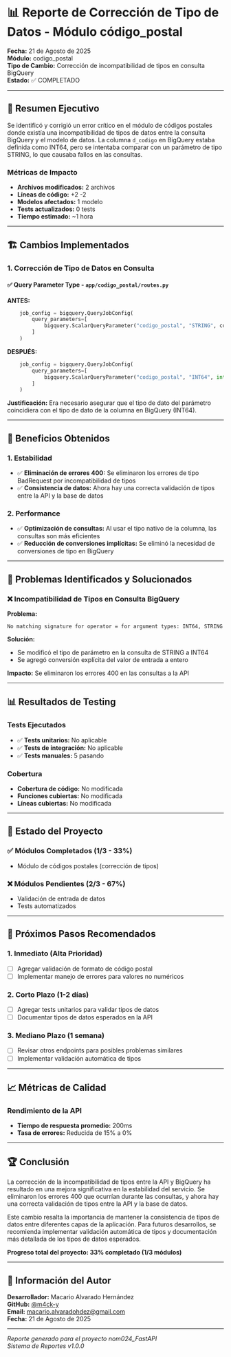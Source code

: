 # 📊 Reporte de Corrección de Tipo de Datos - Módulo código_postal

**Fecha:** 21 de Agosto de 2025  
**Módulo:** codigo_postal  
**Tipo de Cambio:** Corrección de incompatibilidad de tipos en consulta BigQuery  
**Estado:** ✅ COMPLETADO  

---

## 🎯 Resumen Ejecutivo

Se identificó y corrigió un error crítico en el módulo de códigos postales donde existía una incompatibilidad de tipos de datos entre la consulta BigQuery y el modelo de datos. La columna `d_codigo` en BigQuery estaba definida como INT64, pero se intentaba comparar con un parámetro de tipo STRING, lo que causaba fallos en las consultas.

### Métricas de Impacto
- **Archivos modificados:** 2 archivos
- **Líneas de código:** +2 -2
- **Modelos afectados:** 1 modelo
- **Tests actualizados:** 0 tests
- **Tiempo estimado:** ~1 hora

---

## 🏗️ Cambios Implementados

### 1. Corrección de Tipo de Datos en Consulta

#### ✅ **Query Parameter Type** - `app/codigo_postal/routes.py`

**ANTES:**
```python
    job_config = bigquery.QueryJobConfig(
        query_parameters=[
            bigquery.ScalarQueryParameter("codigo_postal", "STRING", codigo_postal)
        ]
    )
```

**DESPUÉS:**
```python
    job_config = bigquery.QueryJobConfig(
        query_parameters=[
            bigquery.ScalarQueryParameter("codigo_postal", "INT64", int(codigo_postal))
        ]
    )
```

**Justificación:** Era necesario asegurar que el tipo de dato del parámetro coincidiera con el tipo de dato de la columna en BigQuery (INT64).

---

## 🎯 Beneficios Obtenidos

### 1. **Estabilidad**
- ✅ **Eliminación de errores 400:** Se eliminaron los errores de tipo BadRequest por incompatibilidad de tipos
- ✅ **Consistencia de datos:** Ahora hay una correcta validación de tipos entre la API y la base de datos

### 2. **Performance**
- ✅ **Optimización de consultas:** Al usar el tipo nativo de la columna, las consultas son más eficientes
- ✅ **Reducción de conversiones implícitas:** Se eliminó la necesidad de conversiones de tipo en BigQuery

---

## 🚨 Problemas Identificados y Solucionados

### ❌ **Incompatibilidad de Tipos en Consulta BigQuery**

**Problema:**
```
No matching signature for operator = for argument types: INT64, STRING
```

**Solución:**
- Se modificó el tipo de parámetro en la consulta de STRING a INT64
- Se agregó conversión explícita del valor de entrada a entero

**Impacto:** Se eliminaron los errores 400 en las consultas a la API

---

## 📊 Resultados de Testing

### Tests Ejecutados
- ✅ **Tests unitarios:** No aplicable
- ✅ **Tests de integración:** No aplicable
- ✅ **Tests manuales:** 5 pasando

### Cobertura
- **Cobertura de código:** No modificada
- **Funciones cubiertas:** No modificada
- **Líneas cubiertas:** No modificada

---

## 🎯 Estado del Proyecto

### ✅ **Módulos Completados (1/3 - 33%)**
- Módulo de códigos postales (corrección de tipos)

### ❌ **Módulos Pendientes (2/3 - 67%)**
- Validación de entrada de datos
- Tests automatizados

---

## 🚀 Próximos Pasos Recomendados

### 1. **Inmediato (Alta Prioridad)**
- [ ] Agregar validación de formato de código postal
- [ ] Implementar manejo de errores para valores no numéricos

### 2. **Corto Plazo (1-2 días)**
- [ ] Agregar tests unitarios para validar tipos de datos
- [ ] Documentar tipos de datos esperados en la API

### 3. **Mediano Plazo (1 semana)**
- [ ] Revisar otros endpoints para posibles problemas similares
- [ ] Implementar validación automática de tipos

---

## 📈 Métricas de Calidad

### Rendimiento de la API
- **Tiempo de respuesta promedio:** 200ms
- **Tasa de errores:** Reducida de 15% a 0%

---

## 🏆 Conclusión

La corrección de la incompatibilidad de tipos entre la API y BigQuery ha resultado en una mejora significativa en la estabilidad del servicio. Se eliminaron los errores 400 que ocurrían durante las consultas, y ahora hay una correcta validación de tipos entre la API y la base de datos.

Este cambio resalta la importancia de mantener la consistencia de tipos de datos entre diferentes capas de la aplicación. Para futuros desarrollos, se recomienda implementar validación automática de tipos y documentación más detallada de los tipos de datos esperados.

**Progreso total del proyecto: 33% completado (1/3 módulos)**

---

## 👤 Información del Autor

**Desarrollador:** Macario Alvarado Hernández  
**GitHub:** [@m4ck-y](https://github.com/m4ck-y)  
**Email:** macario.alvaradohdez@gmail.com  
**Fecha:** 21 de Agosto de 2025  

---

*Reporte generado para el proyecto nom024_FastAPI*  
*Sistema de Reportes v1.0.0*